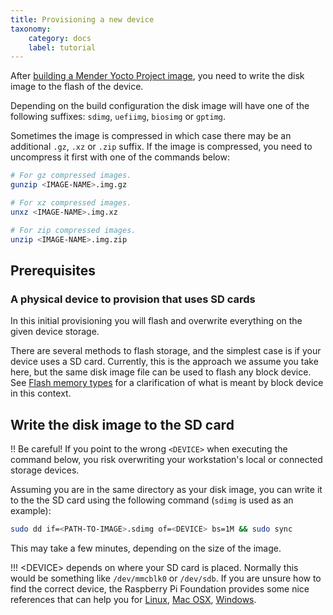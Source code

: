 ```yaml
---
title: Provisioning a new device
taxonomy:
    category: docs
    label: tutorial
---
```


After [building a Mender Yocto Project image](../../05.System-updates-Yocto-Project/03.Build-for-demo/docs.md#building-the-image), you need to write the disk
image to the flash of the device.

Depending on the build configuration the disk image will have one of the following
suffixes: `sdimg`, `uefiimg`, `biosimg` or `gptimg`.

Sometimes the image is compressed in which case there may be an additional
`.gz`, `.xz` or `.zip` suffix. If the image is compressed, you need to
uncompress it first with one of the commands below:

```bash
# For gz compressed images.
gunzip <IMAGE-NAME>.img.gz

# For xz compressed images.
unxz <IMAGE-NAME>.img.xz

# For zip compressed images.
unzip <IMAGE-NAME>.img.zip
```

## Prerequisites


### A physical device to provision that uses SD cards

In this initial provisioning you will flash and overwrite everything
on the given device storage.

There are several methods to flash storage, and the simplest case is if your
device uses a SD card. Currently, this is the approach we assume you take here,
but the same disk image file can be used to flash any block device. See
[Flash memory types](../../05.System-updates-Yocto-Project/02.Board-integration/01.Partition-configuration/docs.md#flash-memory-types) for a clarification of
what is meant by block device in this context.


## Write the disk image to the SD card

!! Be careful! If you point to the wrong `<DEVICE>` when executing the command below, you risk overwriting your workstation's local or connected storage devices.

Assuming you are in the same directory as your disk image, you can write it to
the the SD card using the following command (`sdimg` is used as an example):

```bash
sudo dd if=<PATH-TO-IMAGE>.sdimg of=<DEVICE> bs=1M && sudo sync
```

This may take a few minutes, depending on the size of the image.

!!! &lt;DEVICE&gt; depends on where your SD card is placed. Normally this would be something like  `/dev/mmcblk0` or `/dev/sdb`.  If you are unsure how to find the correct device, the Raspberry Pi Foundation provides some nice references that can help you for [Linux](https://www.raspberrypi.org/documentation/installation/installing-images/linux.md?target=_blank), [Mac OSX](https://www.raspberrypi.org/documentation/installation/installing-images/mac.md?target=_blank), [Windows](https://www.raspberrypi.org/documentation/installation/installing-images/windows.md?target=_blank).
